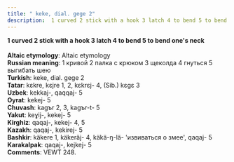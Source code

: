 ```yaml
---
title: " keke, dial. gege 2"
description:  1 curved 2 stick with a hook 3 latch 4 to bend 5 to bend one's neck
---
```

<p data-pagefind-weight="0.5">
<strong> 1 curved 2 stick with a hook 3 latch 4 to bend 5 to bend one's neck</strong><br><br>
<strong>Altaic etymology</strong>:  Altaic etymology<br>
<strong>Russian meaning</strong>:  1 кривой 2 палка с крюком 3 щеколда 4 гнуться 5 выгибать шею<br>
<strong>Turkish</strong>:  keke, dial. gege 2<br>
<strong>Tatar</strong>:  kɛkre, kɛjre 1, 2, kɛkrɛj- 4, (Sib.) kɛgɛ 3<br>
<strong>Uzbek</strong>:  kekkaj-, qaqqaj- 5<br>
<strong>Oyrat</strong>:  kekej- 5<br>
<strong>Chuvash</strong>:  kagъr 2, 3, kagъr-t- 5<br>
<strong>Yakut</strong>:  keɣij-, kekej- 5<br>
<strong>Kirghiz</strong>:  qaqaj-, kekej- 4, 5<br>
<strong>Kazakh</strong>:  qaqaj-, kekirej- 5<br>
<strong>Bashkir</strong>:  käkere 1, käkeräj- 4, käkä-ŋ-lä- 'извиваться о змее', qaqaj- 5<br>
<strong>Karakalpak</strong>:  qaqaj-, kejkej- 5<br>
<strong>Comments</strong>:  VEWT 248.<br>

</p>
